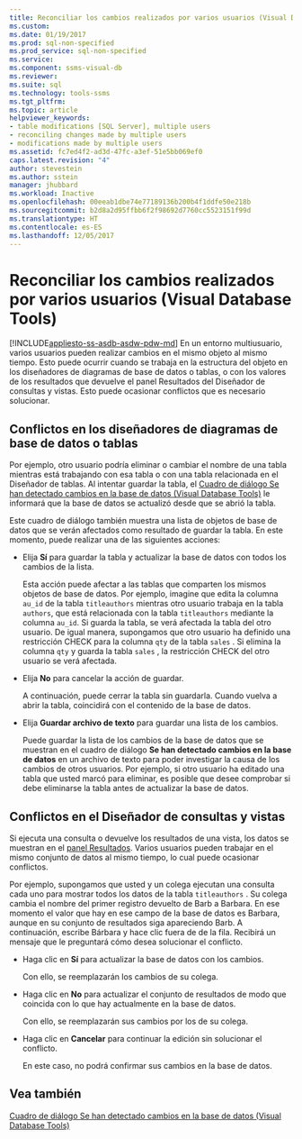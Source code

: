 ```yaml
---
title: Reconciliar los cambios realizados por varios usuarios (Visual Database Tools) | Microsoft Docs
ms.custom: 
ms.date: 01/19/2017
ms.prod: sql-non-specified
ms.prod_service: sql-non-specified
ms.service: 
ms.component: ssms-visual-db
ms.reviewer: 
ms.suite: sql
ms.technology: tools-ssms
ms.tgt_pltfrm: 
ms.topic: article
helpviewer_keywords:
- table modifications [SQL Server], multiple users
- reconciling changes made by multiple users
- modifications made by multiple users
ms.assetid: fc7ed4f2-ad3d-47fc-a3ef-51e5bb069ef0
caps.latest.revision: "4"
author: stevestein
ms.author: sstein
manager: jhubbard
ms.workload: Inactive
ms.openlocfilehash: 00eeab1dbe74e77189136b200b4f1ddfe50e218b
ms.sourcegitcommit: b2d8a2d95ffbb6f2f98692d7760cc5523151f99d
ms.translationtype: HT
ms.contentlocale: es-ES
ms.lasthandoff: 12/05/2017
---
```

# <a name="reconcile-changes-made-by-multiple-users-visual-database-tools"></a>Reconciliar los cambios realizados por varios usuarios (Visual Database Tools)
[!INCLUDE[appliesto-ss-asdb-asdw-pdw-md](../../includes/appliesto-ss-asdb-asdw-pdw-md.md)] En un entorno multiusuario, varios usuarios pueden realizar cambios en el mismo objeto al mismo tiempo. Esto puede ocurrir cuando se trabaja en la estructura del objeto en los diseñadores de diagramas de base de datos o tablas, o con los valores de los resultados que devuelve el panel Resultados del Diseñador de consultas y vistas. Esto puede ocasionar conflictos que es necesario solucionar.  
  
## <a name="conflicts-in-the-table-or-database-diagram-designers"></a>Conflictos en los diseñadores de diagramas de base de datos o tablas  
Por ejemplo, otro usuario podría eliminar o cambiar el nombre de una tabla mientras está trabajando con esa tabla o con una tabla relacionada en el Diseñador de tablas. Al intentar guardar la tabla, el [Cuadro de diálogo Se han detectado cambios en la base de datos &#40;Visual Database Tools&#41;](../../ssms/visual-db-tools/database-changes-detected-dialog-box-visual-database-tools.md) le informará que la base de datos se actualizó desde que se abrió la tabla.  
  
Este cuadro de diálogo también muestra una lista de objetos de base de datos que se verán afectados como resultado de guardar la tabla. En este momento, puede realizar una de las siguientes acciones:  
  
-   Elija **Sí** para guardar la tabla y actualizar la base de datos con todos los cambios de la lista.  
  
    Esta acción puede afectar a las tablas que comparten los mismos objetos de base de datos. Por ejemplo, imagine que edita la columna `au_id` de la tabla `titleauthors` mientras otro usuario trabaja en la tabla `authors`, que está relacionada con la tabla `titleauthors` mediante la columna `au_id`. Si guarda la tabla, se verá afectada la tabla del otro usuario. De igual manera, supongamos que otro usuario ha definido una restricción CHECK para la columna `qty` de la tabla `sales` . Si elimina la columna `qty` y guarda la tabla `sales` , la restricción CHECK del otro usuario se verá afectada.  
  
-   Elija **No** para cancelar la acción de guardar.  
  
    A continuación, puede cerrar la tabla sin guardarla. Cuando vuelva a abrir la tabla, coincidirá con el contenido de la base de datos.  
  
-   Elija **Guardar archivo de texto** para guardar una lista de los cambios.  
  
    Puede guardar la lista de los cambios de la base de datos que se muestran en el cuadro de diálogo **Se han detectado cambios en la base de datos** en un archivo de texto para poder investigar la causa de los cambios de otros usuarios. Por ejemplo, si otro usuario ha editado una tabla que usted marcó para eliminar, es posible que desee comprobar si debe eliminarse la tabla antes de actualizar la base de datos.  
  
## <a name="conflicts-in-the-query-and-view-designer"></a>Conflictos en el Diseñador de consultas y vistas  
Si ejecuta una consulta o devuelve los resultados de una vista, los datos se muestran en el [panel Resultados](../../ssms/visual-db-tools/results-pane-visual-database-tools.md). Varios usuarios pueden trabajar en el mismo conjunto de datos al mismo tiempo, lo cual puede ocasionar conflictos.  
  
Por ejemplo, supongamos que usted y un colega ejecutan una consulta cada uno para mostrar todos los datos de la tabla `titleauthors` . Su colega cambia el nombre del primer registro devuelto de Barb a Barbara. En ese momento el valor que hay en ese campo de la base de datos es Barbara, aunque en su conjunto de resultados siga apareciendo Barb. A continuación, escribe Bárbara y hace clic fuera de de la fila. Recibirá un mensaje que le preguntará cómo desea solucionar el conflicto.  
  
-   Haga clic en **Sí** para actualizar la base de datos con los cambios.  
  
    Con ello, se reemplazarán los cambios de su colega.  
  
-   Haga clic en **No** para actualizar el conjunto de resultados de modo que coincida con lo que hay actualmente en la base de datos.  
  
    Con ello, se reemplazarán sus cambios por los de su colega.  
  
-   Haga clic en **Cancelar** para continuar la edición sin solucionar el conflicto.  
  
    En este caso, no podrá confirmar sus cambios en la base de datos.  
  
## <a name="see-also"></a>Vea también  
[Cuadro de diálogo Se han detectado cambios en la base de datos &#40;Visual Database Tools&#41;](../../ssms/visual-db-tools/database-changes-detected-dialog-box-visual-database-tools.md)  
  
